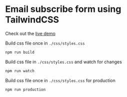 # Email subscribe form using TailwindCSS

Check out the [live demo](https://tailwind-email-subscribe.netlify.app/)

Build css file once in `./css/styles.css`

```bash
npm run build
```

Build css file in `./css/styles.css` and watch for changes

```bash
npm run watch
```

Build css file once in `./css/styles.css` for production

```bash
npm run production
```
